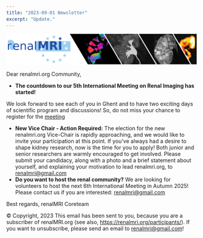 ```yaml
---
title: "2023-09-01 Newsletter"
excerpt: "Update."
---
```


![image-center](/assets/images/newsletter_renalMRI.png)

Dear renalmri.org Community,

- **The countdown to our 5th International Meeting on Renal Imaging has started!**

We look forward to see each of you in Ghent and to have two exciting days of scientific program and discussions! So, do not miss your chance to register for the [meeting](https://renalmri.org/events/gent2023)
- **New Vice Chair - Action Required:**
The election for the new renalmri.org Vice-Chair is rapidly approaching, and we would like to invite your participation at this point. If you've always had a desire to shape kidney research, now is the time for you to apply!
Both junior and senior researchers are warmly encouraged to get involved.
Please submit your candidacy, along with a photo and a brief statement about yourself, and explaining your motivation to lead renalmri.org, to [renalmri@gmail.com](mailto:renalmri@gmail.com)
- **Do you want to host the renal community?**
We are looking for volunteers to host the next 6th International Meeting in Autumn 2025! Please contact us if you are interested: [renalmri@gmail.com](mailto:renalmri@gmail.com)

Best regards,
renalMRI Coreteam

© Copyright, 2023
This email has been sent to you, because you are a subscriber of renalMRI.org (see also, https://renalmri.org/participants/).
If you want to unsubscribe, please send an email to renalmri@gmail.com!
